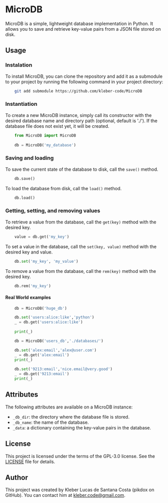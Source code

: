 MicroDB
=======

MicroDB is a simple, lightweight database implementation in Python. It allows you to save and retrieve key-value pairs from a JSON file stored on disk.

Usage
-----

### Instalation

To install MicroDB, you can clone the repository and add it as a submodule to your project by running the following command in your project directory:

```bash
    git add submodule https://github.com/kleber-code/MicroDB
```

### Instantiation

To create a new MicroDB instance, simply call its constructor with the desired database name and directory path (optional, default is './'). If the database file does not exist yet, it will be created.

```python
    from MicroDB import MicroDB
    
    db = MicroDB('my_database')
```

### Saving and loading

To save the current state of the database to disk, call the `save()` method.

```python
    db.save()
```

To load the database from disk, call the `load()` method.

```python
    db.load()
```

### Getting, setting, and removing values

To retrieve a value from the database, call the `get(key)` method with the desired key.

```python
    value = db.get('my_key')
```

To set a value in the database, call the `set(key, value)` method with the desired key and value.

```python
    db.set('my_key', 'my_value')
```           

To remove a value from the database, call the `rem(key)` method with the desired key.

```python
    db.rem('my_key')
```          
#### Real World examples

```python
    db = MicroDB('huge_db')

    db.set('users:alice:like','python')
    _ = db.get('users:alice:like')
    
    print(_)
```

```python
    db = MicroDB('users_db','./databases/')

    db.set('alex:email','alex@user.com')
    _ = db.get('alex:email')
    print(_)
    
    db.set('9213:email','nice.email@very.good')
    _ = db.get('9213:email')
    print(_)
```
Attributes
----------

The following attributes are available on a MicroDB instance:

*   `_db_dir`: the directory where the database file is stored.
*   `_db_name`: the name of the database.
*   `_data`: a dictionary containing the key-value pairs in the database.

License
-------

This project is licensed under the terms of the GPL-3.0 license. See the [LICENSE](LICENSE) file for details.

Author
------

This project was created by Kleber Lucas de Santana Costa (pikdox on GitHub). You can contact him at kleber.code@gmail.com.

